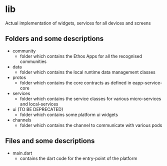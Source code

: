 # lib

Actual implementation of widgets, services for all devices and screens

## Folders and some descriptions

- community
    - folder which contains the Ethos Apps for all the recognised communities
- data
    - folder which contains the local runtime data management classes
- protos
    - folder which contains the core contracts as defined in eapp-service-core
- services
    - folder which contains the service classes for various micro-services and local-services
- ui (TO BE DEPRECATED)
    - folder which contains some platform ui widgets
- channels
    - folder which contains the channel to communicate with various pods
    
## Files and some descriptions

- main.dart
    - contains the dart code for the entry-point of the platform